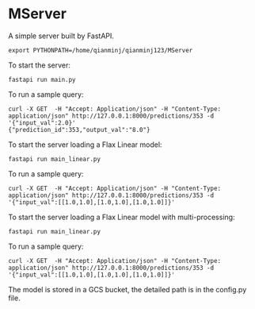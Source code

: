 # MServer

A simple server built by FastAPI. 

```
export PYTHONPATH=/home/qianminj/qianminj123/MServer
```

To start the server:
```
fastapi run main.py
```

To run a sample query:
```
curl -X GET  -H "Accept: Application/json" -H "Content-Type: application/json" http://127.0.0.1:8000/predictions/353 -d '{"input_val":2.0}'
{"prediction_id":353,"output_val":"8.0"}
```

To start the server loading a Flax Linear model:
```
fastapi run main_linear.py
```
To run a sample query:
```
curl -X GET  -H "Accept: Application/json" -H "Content-Type: application/json" http://127.0.0.1:8000/predictions/353 -d '{"input_val":[[1.0,1.0],[1.0,1.0],[1.0,1.0]]}'
```

To start the server loading a Flax Linear model with multi-processing:
```
fastapi run main_linear.py
```
To run a sample query:
```
curl -X GET  -H "Accept: Application/json" -H "Content-Type: application/json" http://127.0.0.1:8000/predictions/353 -d '{"input_val":[[1.0,1.0],[1.0,1.0],[1.0,1.0]]}'
```
The model is stored in a GCS bucket, the detailed path is in the config.py file.
